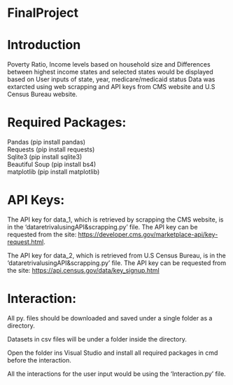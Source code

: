 # FinalProject
# Introduction
Poverty Ratio, Income levels based on household size and Differences between highest income states and selected states would be displayed based on User inputs of state, year, medicare/medicaid status
Data was extarcted using web scrapping and API keys from CMS website and U.S Census Bureau website. 

# Required Packages:

Pandas (pip install pandas)\
Requests (pip install requests)\
Sqlite3 (pip install sqlite3)\
Beautiful Soup (pip install bs4)\
matplotlib (pip install matplotlib)

# API Keys:

The API key for data_1, which is retrieved by scrapping the CMS website, is in the ‘dataretrivalusingAPI&scrapping.py’ file. 
The API key can be requested from the site: https://developer.cms.gov/marketplace-api/key-request.html.


The API key for data_2, which is retrieved from U.S Census Bureau, is in the 
‘dataretrivalusingAPI&scrapping.py’ file. 
The API key can be requested from the site: https://api.census.gov/data/key_signup.html

# Interaction:

All py. files should be downloaded and saved under a single folder as a directory. 

Datasets in csv files will be under a folder inside the directory. 

Open the folder ins Visual Studio and install all required packages in cmd before the interaction. 

All the interactions for the user input would be using the ‘Interaction.py’ file.
